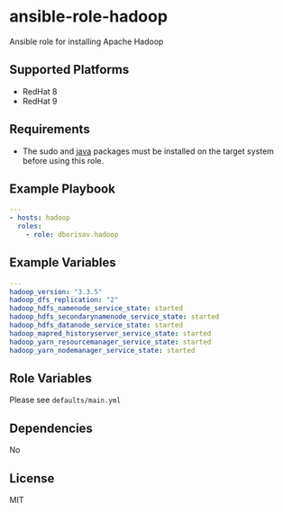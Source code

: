 # ansible-role-hadoop

Ansible role for installing Apache Hadoop

## Supported Platforms

- RedHat 8
- RedHat 9

## Requirements

- The sudo and [java](https://cwiki.apache.org/confluence/display/HADOOP/Hadoop+Java+Versions) packages must be installed on the target system before using this role.

## Example Playbook

```yaml
---
- hosts: hadoop
  roles:
    - role: dborisov.hadoop
```

## Example Variables

```yaml
---
hadoop_version: "3.3.5"
hadoop_dfs_replication: "2"
hadoop_hdfs_namenode_service_state: started
hadoop_hdfs_secondarynamenode_service_state: started
hadoop_hdfs_datanode_service_state: started
hadoop_mapred_historyserver_service_state: started
hadoop_yarn_resourcemanager_service_state: started
hadoop_yarn_nodemanager_service_state: started
```

## Role Variables

Please see `defaults/main.yml`

## Dependencies

No

## License

MIT

